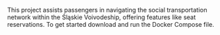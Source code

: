 This project assists passengers in navigating the social transportation network within the Śląskie Voivodeship, offering features like seat reservations. To get started download and run the Docker Compose file.
